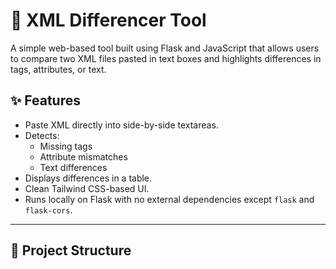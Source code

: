 # 🧾 XML Differencer Tool

A simple web-based tool built using Flask and JavaScript that allows users to compare two XML files pasted in text boxes and highlights differences in tags, attributes, or text.

## ✨ Features

- Paste XML directly into side-by-side textareas.
- Detects:
  - Missing tags
  - Attribute mismatches
  - Text differences
- Displays differences in a table.
- Clean Tailwind CSS-based UI.
- Runs locally on Flask with no external dependencies except `flask` and `flask-cors`.

---

## 📁 Project Structure

